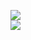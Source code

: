 [![](https://img.shields.io/badge/Made%20With-Github%20Spray-lightgrey.svg?style=for-the-badge&logo=github)](https://github.com/Annihil/github-spray#32217)  
[![](https://i.imgur.com/2DrTn0Z.gif)](https://github.com/Annihil/github-spray)